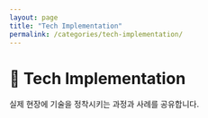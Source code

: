 ```yaml
---
layout: page
title: "Tech Implementation"
permalink: /categories/tech-implementation/
---
```


# 🌱 Tech Implementation
실제 현장에 기술을 정착시키는 과정과 사례를 공유합니다. 